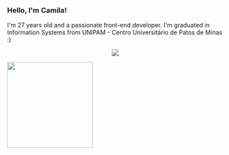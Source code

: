 ### Hello, I'm Camila!
I'm 27 years old and a passionate front-end developer.
I'm graduated in Information Systems from UNIPAM - Centro Universitário de Patos de Minas :)

<p align="center"> 
<img src="https://user-images.githubusercontent.com/17837853/129240436-7547fdc6-3cfd-49dd-812f-b4a105738406.gif">
</p>

<img align="center" width="200" height="200" src="https://user-images.githubusercontent.com/17837853/129240436-7547fdc6-3cfd-49dd-812f-b4a105738406.gif">


<!--
**camilanobre/camilanobre** is a ✨ _special_ ✨ repository because its `README.md` (this file) appears on your GitHub profile.

Here are some ideas to get you started:

- 🔭 I’m currently working on ...
- 🌱 I’m currently learning ...
- 👯 I’m looking to collaborate on ...
- 🤔 I’m looking for help with ...
- 💬 Ask me about ...
- 📫 How to reach me: ...
- 😄 Pronouns: ...
- ⚡ Fun fact: ...
-->
